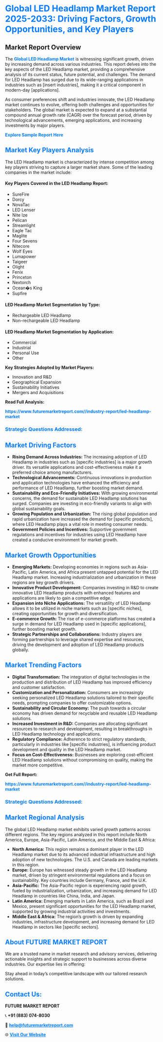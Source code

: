 <h1 style="color: #007BFF;">Global LED Headlamp Market Report 2025-2033: Driving Factors, Growth Opportunities, and Key Players</h1>

<section id="overview">
<h2>Market Report Overview</h2>
<p>The <a href="https://www.futuremarketreport.com//industry-report/led-headlamp-market" style="color: #007BFF; text-decoration: none;"><strong>Global LED Headlamp Market</strong></a> is witnessing significant growth, driven by increasing demand across various industries. This report delves into the key aspects of the LED Headlamp market, providing a comprehensive analysis of its current status, future potential, and challenges. The demand for LED Headlamp has surged due to its wide-ranging applications in industries such as [insert industries], making it a critical component in modern-day [applications].</p>
<p>As consumer preferences shift and industries innovate, the LED Headlamp market continues to evolve, offering both challenges and opportunities for stakeholders. The global market is expected to expand at a substantial compound annual growth rate (CAGR) over the forecast period, driven by technological advancements, emerging applications, and increasing investments by major players.</p>
</section>

<section id="overview">
<p><a href="https://www.futuremarketreport.com//request-sample/reportId=75556" style="color: #007BFF; text-decoration: none;"><strong>Explore Sample Report Here</strong></a></p>
</section>

<section id="key-players">
<h2 style="color: #007BFF;">Market Key Players Analysis</h2>
<p>The LED Headlamp market is characterized by intense competition among key players striving to capture a larger market share. Some of the leading companies in the market include:</p>
<h4>Key Players Covered in the LED Headlamp Report:</h4>
<ul><li>SureFire</li><li>Dorcy</li><li>NovaTac</li><li>LED Lenser</li><li>Nite Ize</li><li>Pelican</li><li>Streamlight</li><li>Eagle Tac</li><li>Maglite</li><li>Four Sevens</li><li>Nitecore</li><li>Wolf Eyes</li><li>Lumapower</li><li>Taigeer</li><li>Olight</li><li>Fenix</li><li>Princeton</li><li>Nextorch</li><li>Ocean�s King</li><li>Supfire</li></ul>
<h4>LED Headlamp Market Segmentation by Type:</h4>
<ul><li>Rechargeable LED Headlamp</li><li>Non-rechargeable LED Headlamp</li></ul>

<h4>LED Headlamp Market Segmentation by Application:</h4>
<ul><li>Commercial</li><li>Industrial</li><li>Personal Use</li><li>Other</li></ul>
<p><strong>Key Strategies Adopted by Market Players:</strong></p>
<ul>
<li>Innovation and R&D</li>
<li>Geographical Expansion</li>
<li>Sustainability Initiatives</li>
<li>Mergers and Acquisitions</li>
</ul>
</section>

<section>
<p><strong>Read Full Analysis: </strong></p><a href="https://www.futuremarketreport.com//industry-report/led-headlamp-market" style="color: #007BFF; text-decoration: none;"><strong>https://www.futuremarketreport.com//industry-report/led-headlamp-market</strong></a>
<h3 style="color: #007BFF;">Strategic Questions Addressed:</h3>
</section>

<section id="driving-factors">
<h2 style="color: #007BFF;">Market Driving Factors</h2>
<ul>
<li><strong>Rising Demand Across Industries:</strong> The increasing adoption of LED Headlamp in industries such as [specific industries] is a major growth driver. Its versatile applications and cost-effectiveness make it a preferred choice among manufacturers.</li>
<li><strong>Technological Advancements:</strong> Continuous innovations in production and application technologies have enhanced the efficiency and performance of LED Headlamp, further boosting market demand.</li>
<li><strong>Sustainability and Eco-Friendly Initiatives:</strong> With growing environmental concerns, the demand for sustainable LED Headlamp solutions has surged. Companies are investing in eco-friendly variants to align with global sustainability goals.</li>
<li><strong>Growing Population and Urbanization:</strong> The rising global population and rapid urbanization have increased the demand for [specific products], where LED Headlamp plays a vital role in meeting consumer needs.</li>
<li><strong>Government Policies and Incentives:</strong> Supportive government regulations and incentives for industries using LED Headlamp have created a conducive environment for market growth.</li>
</ul>
</section>

<section id="growth-opportunities">
<h2 style="color: #007BFF;">Market Growth Opportunities</h2>
<ul>
<li><strong>Emerging Markets:</strong> Developing economies in regions such as Asia-Pacific, Latin America, and Africa present untapped potential for the LED Headlamp market. Increasing industrialization and urbanization in these regions are key growth drivers.</li>
<li><strong>Innovative Product Development:</strong> Companies investing in R&D to create innovative LED Headlamp products with enhanced features and applications are likely to gain a competitive edge.</li>
<li><strong>Expansion into Niche Applications:</strong> The versatility of LED Headlamp allows it to be utilized in niche markets such as [specific niches], creating opportunities for growth and diversification.</li>
<li><strong>E-commerce Growth:</strong> The rise of e-commerce platforms has created a surge in demand for LED Headlamp used in [specific applications], further boosting market growth.</li>
<li><strong>Strategic Partnerships and Collaborations:</strong> Industry players are forming partnerships to leverage shared expertise and resources, driving the development and adoption of LED Headlamp products globally.</li>
</ul>
</section>

<section id="trending-factors">
<h2 style="color: #007BFF;">Market Trending Factors</h2>
<ul>
<li><strong>Digital Transformation:</strong> The integration of digital technologies in the production and distribution of LED Headlamp has improved efficiency and customer satisfaction.</li>
<li><strong>Customization and Personalization:</strong> Consumers are increasingly seeking personalized LED Headlamp solutions tailored to their specific needs, prompting companies to offer customizable options.</li>
<li><strong>Sustainability and Circular Economy:</strong> The push towards a circular economy has driven demand for recyclable and reusable LED Headlamp solutions.</li>
<li><strong>Increased Investment in R&D:</strong> Companies are allocating significant resources to research and development, resulting in breakthroughs in LED Headlamp technology and applications.</li>
<li><strong>Regulatory Compliance:</strong> Adherence to strict regulatory standards, particularly in industries like [specific industries], is influencing product development and quality in the LED Headlamp market.</li>
<li><strong>Focus on Cost-Effectiveness:</strong> Businesses are exploring cost-efficient LED Headlamp solutions without compromising on quality, making the market more competitive.</li>
</ul>
</section>

<section>
<p><strong>Get Full Report: </strong></p><a href="https://www.futuremarketreport.com//industry-report/led-headlamp-market" style="color: #007BFF; text-decoration: none;"><strong>https://www.futuremarketreport.com//industry-report/led-headlamp-market</strong></a>
<h3 style="color: #007BFF;">Strategic Questions Addressed:</h3>
</section>


<section id="regional-analysis">
<h2 style="color: #007BFF;">Market Regional Analysis</h2>
<p>The global LED Headlamp market exhibits varied growth patterns across different regions. The key regions analyzed in this report include North America, Europe, Asia-Pacific, Latin America, and the Middle East & Africa:</p>
<ul>
<li><strong>North America:</strong> This region remains a dominant player in the LED Headlamp market due to its advanced industrial infrastructure and high adoption of new technologies. The U.S. and Canada are leading markets in this region.</li>
<li><strong>Europe:</strong> Europe has witnessed steady growth in the LED Headlamp market, driven by stringent environmental regulations and a focus on sustainability. Key countries include Germany, France, and the U.K.</li>
<li><strong>Asia-Pacific:</strong> The Asia-Pacific region is experiencing rapid growth, fueled by industrialization, urbanization, and increasing demand for LED Headlamp in countries like China, India, and Japan.</li>
<li><strong>Latin America:</strong> Emerging markets in Latin America, such as Brazil and Mexico, present significant opportunities for the LED Headlamp market, supported by growing industrial activities and investments.</li>
<li><strong>Middle East & Africa:</strong> The region’s growth is driven by expanding industries, infrastructure development, and increasing demand for LED Headlamp in sectors like [specific sectors].</li>
</ul>
</section>

<footer>
<h2 style="color: #007BFF;">About FUTURE MARKET REPORT</h2>
<p>We are a trusted name in market research and advisory services, delivering actionable insights and strategic support to businesses across diverse industries. Our expertise lies in offering:</p>

<p>Stay ahead in today’s competitive landscape with our tailored research solutions.</p>

<h2 style="color: #007BFF;">Contact Us:</h2>
<p><strong>FUTURE MARKET REPORT</strong></p>
<p>📞 <strong>+91 (883) 074-8030</strong></p>
<p>📧 <strong><a href="mailto:help@futuremarketreport.com" style="color: #007BFF;">help@futuremarketreport.com</a></strong></p>
<p>🌐 <strong><a href="https://www.futuremarketreport.com/" style="color: #007BFF;">Visit Our Website</a></strong></p>
</footer>